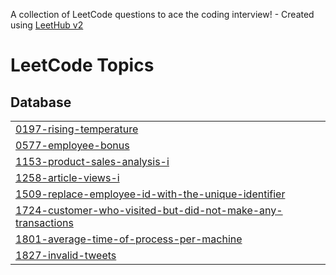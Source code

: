 A collection of LeetCode questions to ace the coding interview! - Created using [LeetHub v2](https://github.com/arunbhardwaj/LeetHub-2.0)
<!---LeetCode Topics Start-->
# LeetCode Topics
## Database
|  |
| ------- |
| [0197-rising-temperature](https://github.com/kowshikreddy97/leetcode-SQL50/tree/master/0197-rising-temperature) |
| [0577-employee-bonus](https://github.com/kowshikreddy97/leetcode-SQL50/tree/master/0577-employee-bonus) |
| [1153-product-sales-analysis-i](https://github.com/kowshikreddy97/leetcode-SQL50/tree/master/1153-product-sales-analysis-i) |
| [1258-article-views-i](https://github.com/kowshikreddy97/leetcode-SQL50/tree/master/1258-article-views-i) |
| [1509-replace-employee-id-with-the-unique-identifier](https://github.com/kowshikreddy97/leetcode-SQL50/tree/master/1509-replace-employee-id-with-the-unique-identifier) |
| [1724-customer-who-visited-but-did-not-make-any-transactions](https://github.com/kowshikreddy97/leetcode-SQL50/tree/master/1724-customer-who-visited-but-did-not-make-any-transactions) |
| [1801-average-time-of-process-per-machine](https://github.com/kowshikreddy97/leetcode-SQL50/tree/master/1801-average-time-of-process-per-machine) |
| [1827-invalid-tweets](https://github.com/kowshikreddy97/leetcode-SQL50/tree/master/1827-invalid-tweets) |
<!---LeetCode Topics End-->